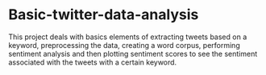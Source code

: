 # Basic-twitter-data-analysis
This project deals with basics elements of extracting tweets based on a keyword, preprocessing the data, creating a word corpus, performing sentiment analysis and then plotting sentiment scores to see the sentiment associated with the tweets with a certain keyword.
